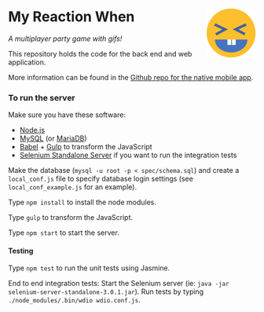 My Reaction When <img src='public/build/images/mrw_face_small.png' align='right' alt='logo' />
=====

_A multiplayer party game with gifs!_

This repository holds the code for the back end and web application.

More information can be found in the [Github repo for the native mobile app](https://github.com/triciatricia/mrw-app).

### To run the server
Make sure you have these software:
- [Node.js](https://nodejs.org)
- [MySQL](https://www.mysql.com/) (or [MariaDB](https://mariadb.org/))
- [Babel](https://babeljs.io/) + [Gulp](https://gulpjs.com/) to transform the JavaScript
- [Selenium Standalone Server](http://www.seleniumhq.org/download/) if you want to run the integration tests

Make the database (`mysql -u root -p < spec/schema.sql`) and create a `local_conf.js` file to specify database login settings (see `local_conf_example.js` for an example).

Type `npm install` to install the node modules.

Type `gulp` to transform the JavaScript.

Type `npm start` to start the server.

#### Testing

Type `npm test` to run the unit tests using Jasmine.

End to end integration tests: Start the Selenium server (ie: `java -jar selenium-server-standalone-3.0.1.jar`). Run tests by typing `./node_modules/.bin/wdio wdio.conf.js`.
